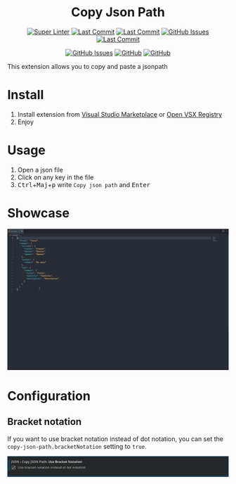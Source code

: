 <h1 align="center">Copy Json Path </h1>

<div align="center">

[![Super Linter](https://img.shields.io/github/actions/workflow/status/MaloPolese/copy-json-path/main.yml?branch=main)](https://github.com/MaloPolese/copy-json-path/tree/main)
[![Last Commit](https://img.shields.io/github/repo-size/MaloPolese/copy-json-path?style=flat-square&label=Repo&color=4F98CA)](https://github.com/MaloPolese/copy-json-path/tree/main)
[![Last Commit](https://img.shields.io/github/license/MaloPolese/copy-json-path?style=flat-square&logo=GNU&label=License)](https://github.com/MaloPolese/copy-json-path/tree/main)
[![GitHub Issues](https://img.shields.io/github/issues/MaloPolese/copy-json-path.svg?style=flat-square&label=Issues&color=FF70A7)](https://github.com/MaloPolese/copy-json-path/issues)
[![Last Commit](https://img.shields.io/github/last-commit/MaloPolese/copy-json-path.svg?style=flat-square&label=Last%20Commit&color=A06EE1)](https://github.com/MaloPolese/copy-json-path/tree/main)

[![GitHub Issues](https://img.shields.io/visual-studio-marketplace/stars/malo.copy-json-path?style=flat-square)](https://marketplace.visualstudio.com/items?itemName=Malo.copy-json-path)
[![GitHub](https://img.shields.io/visual-studio-marketplace/v/malo.copy-json-path?style=flat-square)](https://marketplace.visualstudio.com/items?itemName=Malo.copy-json-path&ssr=false#version-history)
[![GitHub](https://img.shields.io/visual-studio-marketplace/d/malo.copy-json-path)](https://marketplace.visualstudio.com/items?itemName=Malo.copy-json-path&ssr=false#review-details)

</div>

This extension allows you to copy and paste a jsonpath

# Install

1. Install extension from [Visual Studio Marketplace](https://marketplace.visualstudio.com/items?itemName=Malo.copy-json-path) or [Open VSX Registry](https://open-vsx.org/extension/Malo/copy-json-path)
2. Enjoy

# Usage

1. Open a json file
2. Click on any key in the file
3. <kbd>Ctrl</kbd>+<kbd>Maj</kbd>+<kbd>p</kbd> write `Copy json path` and <kbd>Enter</kbd>

# Showcase

![Showcase 1](assets/showcase-1.gif 'How to copy')

# Configuration

## Bracket notation

If you want to use bracket notation instead of dot notation, you can set the `copy-json-path.bracketNotation` setting to `true`.

![Bracket notation setting](assets/settings-bracket-notation.png 'bracket notation')
